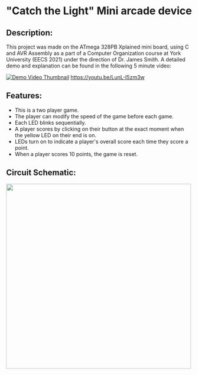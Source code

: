 # "Catch the Light" Mini arcade device
Description:
-----------
This project was made on the ATmega 328PB Xplained mini board, using C and AVR Assembly as a part of a Computer Organization course at York University (EECS 2021) under the direction of Dr. James Smith. A detailed demo and explanation can be found in the following 5 minute video:

[![Demo Video Thumbnail](https://user-images.githubusercontent.com/47716543/172285947-5a78c2d0-3e39-4086-88c0-7d229a45545d.png)](https://youtu.be/LunL-I5zm3w)
https://youtu.be/LunL-I5zm3w

Features:
--------
* This is a two player game.
* The player can modify the speed of the game before each game.
* Each LED blinks sequentially.
* A player scores by clicking on their button at the exact moment when the yellow LED on their end is on.
* LEDs turn on to indicate a player's overall score each time they score a point.
* When a player scores 10 points, the game is reset.

Circuit Schematic:
-----------------
<img src="https://user-images.githubusercontent.com/47716543/104350523-3bea2c80-54d2-11eb-9adc-a255f88845c1.png" width="500">

 

